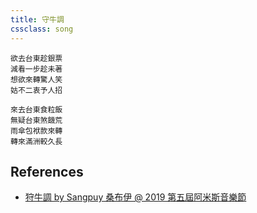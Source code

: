 ```yaml
---
title: 守牛調
cssclass: song
---
```


```
欲去台東趁銀票
減看一步趁未著
想欲來轉驚人笑
姑不二衷予人招

來去台東食粒飯
無疑台東煞饑荒
雨傘包袱款來轉
轉來滿洲較久長
```

## References
- [狩牛調 by Sangpuy 桑布伊 @ 2019 第五屆阿米斯音樂節](https://www.youtube.com/watch?v=sXV4ZJ2bVQI)
